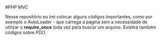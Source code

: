 #PHP MVC

Nesse repositório eu irei colocar alguns códigos importantes, como por exemplo o AutoLoader - que carrega a página sem a necessidade de utilizar o **require_once** toda vez para buscar um arquivo. Existirá também códigos sobre PDO.